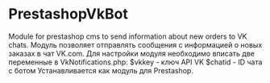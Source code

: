 # PrestashopVkBot
 Module for prestashop cms to send information about new orders to VK chats.
Модуль позволяет отправлять сообщения c информацией о новых заказах в чат VK.com.
Для настройки модуля необходимо вписать две переменные в VkNotifications.php:
$vkkey - ключ API VK 
$chatid - ID чата с ботом
Устанавливается как модуль для Prestashop.